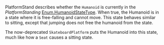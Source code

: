 PlatformStand describes whether the `Humanoid` is currently in the *PlatformStanding* [Enum.HumanoidStateType](https://developer.roblox.com/search#stq=HumanoidStateType). When true, the Humanoid is in a state where it is free-falling and cannot move. This state behaves similar to sitting, except that jumping does not free the humanoid from the state.

The now-deprecated `SkateboardPlatform` puts the Humanoid into this state, much like how a `Seat` causes a sitting state.